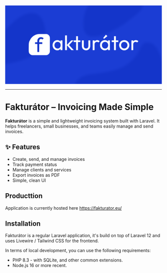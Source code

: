 <p align="center">
    <img src="./art/cover.png" width="600" alt="Fakturátor cover">
</p>

------

# Fakturátor – Invoicing Made Simple

**Fakturátor** is a simple and lightweight invoicing system built with Laravel. It helps freelancers, small businesses, and teams easily manage and send invoices.

## ✨ Features

- Create, send, and manage invoices
- Track payment status
- Manage clients and services
- Export invoices as PDF
- Simple, clean UI

## Producttion

Application is currently hosted here https://fakturator.eu/

## Installation

Fakturátor is a regular Laravel application, it's build on top of Laravel 12 and uses Livewire / Tailwind CSS for the frontend.

In terms of local development, you can use the following requirements:

- PHP 8.3 - with SQLite, and other common extensions.
- Node.js 16 or more recent.
